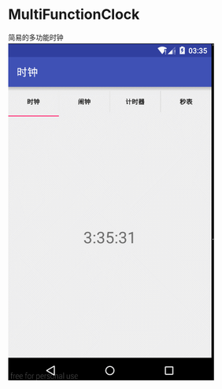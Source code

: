 # MultiFunctionClock
简易的多功能时钟<br>
![](https://github.com/GaryPiter/MultiFunctionClock/raw/master/logo/clock.gif)
